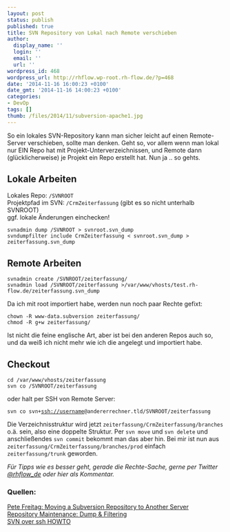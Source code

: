 ```yaml
---
layout: post
status: publish
published: true
title: SVN Repository von Lokal nach Remote verschieben
author:
  display_name: ''
  login: ''
  email: ''
  url: ''
wordpress_id: 468
wordpress_url: http://rhflow.wp-root.rh-flow.de/?p=468
date: '2014-11-16 16:00:23 +0100'
date_gmt: '2014-11-16 14:00:23 +0100'
categories:
- DevOp
tags: []
thumb: /files/2014/11/subversion-apache1.jpg
---
```

<p>So ein lokales SVN-Repository kann man sicher leicht auf einen Remote-Server verschieben, sollte man denken. Geht so, vor allem wenn man lokal nur EIN Repo hat mit Projekt-Unterverzeichnissen, und Remote dann (glücklicherweise) je Projekt ein Repo erstellt hat. Nun ja .. so gehts.</p>

<!--more-->

<h2>Lokale Arbeiten</h2>
<p>Lokales Repo: <code>/SVNROOT</code><br>
Projektpfad im SVN: <code>/CrmZeiterfassung</code> (gibt es so nicht unterhalb SVNROOT)<br>
ggf. lokale Änderungen einchecken!</p>
<pre class=" prettyprint prettyprinted language-markup" style=""><code class=" language-markup">svnadmin dump /SVNROOT &gt; svnroot.svn_dump
svndumpfilter include CrmZeiterfassung &lt; svnroot.svn_dump &gt; zeiterfassung.svn_dump</code></pre>
<h2>Remote Arbeiten</h2>
<pre class=" prettyprint prettyprinted language-markup" style=""><code class=" language-markup">svnadmin create /SVNROOT/zeiterfassung/
svnadmin load /SVNROOT/zeiterfassung &gt;/var/www/vhosts/test.rh-flow.de/zeiterfassung.svn_dump</code></pre>
<p>Da ich mit root importiert habe, werden nun noch paar Rechte gefixt:</p>
<pre class=" prettyprint prettyprinted language-markup" style=""><code class=" language-markup">chown -R www-data.subversion zeiterfassung/
chmod -R g+w zeiterfassung/</code></pre>
<p>Ist nicht die feine englische Art, aber ist bei den anderen Repos auch so, und da weiß ich nicht mehr wie ich die angelegt und importiert habe.</p>
<h2>Checkout</h2>
<pre class=" prettyprint prettyprinted language-markup" style=""><code class=" language-markup">cd /var/www/vhosts/zeiterfassung
svn co /SVNROOT/zeiterfassung</code></pre>
<p>oder halt per SSH von Remote Server:</p>
<pre class=" prettyprint prettyprinted language-markup" style=""><code class=" language-markup">svn co svn+<a class="token url-link" href="ssh://username">ssh://username</a>@andererrechner.tld/SVNROOT/zeiterfassung</code></pre>
<p>Die Verzeichnisstruktur wird jetzt <code>zeiterfassung/CrmZeiterfassung/branches</code> o.ä. sein, also eine doppelte Struktur. Per <code>svn move</code> und <code>svn delete</code> und anschließendes <code>svn commit</code> bekommt man das aber hin. Bei mir ist nun aus <code>zeiterfassung/CrmZeiterfassung/branches/prod</code> einfach <code>zeiterfassung/trunk</code> geworden.</p>
<p><i>Für Tipps wie es besser geht, gerade die Rechte-Sache, gerne per Twitter <a href="//twitter.com/rhflow_de" target="_new">@rhflow_de</a> oder hier als Kommentar.</i></p>
<h3>Quellen:</h3>
<p><a href="http://www.petefreitag.com/item/665.cfm">Pete Freitag: Moving a Subversion Repository to Another Server</a><br>
<a href="http://svnbook.red-bean.com/en/1.5/svn.reposadmin.maint.html#svn.reposadmin.maint.filtering">Repository Maintenance: Dump &amp; Filtering</a><br>
<a href="http://www.cs.columbia.edu/~crf/crf-guide/resources/software/svn-ssh.html">SVN over ssh HOWTO</a></p>
